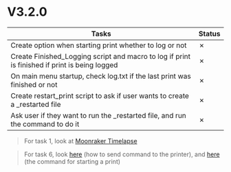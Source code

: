 # V3.2.0

| Tasks | Status |
| ----- | ------ |
| Create option when starting print whether to log or not | &cross; |
| Create Finished_Logging script and macro to log if print is finished if print is being logged | &cross; |
| On main menu startup, check log.txt if the last print was finished or not | &cross; |
| Create restart_print script to ask if user wants to create a _restarted file | &cross; |
| Ask user if they want to run the _restarted file, and run the command to do it | &cross; |

> For task 1, look at [Moonraker Timelapse](https://github.com/mainsail-crew/moonraker-timelapse)

> For task 6, look [here](https://klipper.discourse.group/t/sending-commands-from-cb1-terminal-to-printer/9078/3) (how to send command to the printer), and [here](https://www.klipper3d.org/G-Codes.html#sdcard_print_file) (the command for starting a print)